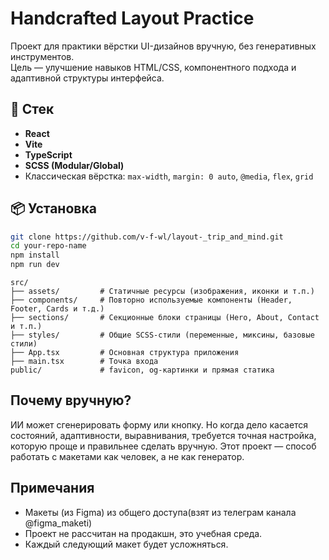 # Handcrafted Layout Practice

Проект для практики вёрстки UI-дизайнов вручную, без генеративных инструментов.  
Цель — улучшение навыков HTML/CSS, компонентного подхода и адаптивной структуры интерфейса.

## 🧱 Стек

- **React**
- **Vite**
- **TypeScript**
- **SCSS (Modular/Global)**
- Классическая вёрстка: `max-width`, `margin: 0 auto`, `@media`, `flex`, `grid`

## 📦 Установка

```bash
git clone https://github.com/v-f-wl/layout-_trip_and_mind.git
cd your-repo-name
npm install
npm run dev
```
```
src/
├── assets/         # Статичные ресурсы (изображения, иконки и т.п.)
├── components/     # Повторно используемые компоненты (Header, Footer, Cards и т.д.)
├── sections/       # Секционные блоки страницы (Hero, About, Contact и т.п.)
├── styles/         # Общие SCSS-стили (переменные, миксины, базовые стили)
├── App.tsx         # Основная структура приложения
├── main.tsx        # Точка входа
public/             # favicon, og-картинки и прямая статика
```


## Почему вручную?
ИИ может сгенерировать форму или кнопку.
Но когда дело касается состояний, адаптивности, выравнивания, требуется точная настройка, которую проще и правильнее сделать вручную.
Этот проект — способ работать с макетами как человек, а не как генератор.

## Примечания
* Макеты (из Figma) из общего доступа(взят из телеграм канала @figma_maketi)
* Проект не рассчитан на продакшн, это учебная среда.
* Каждый следующий макет будет усложняться.